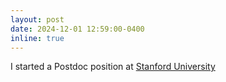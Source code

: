 ```yaml
---
layout: post
date: 2024-12-01 12:59:00-0400
inline: true
---
```


I started a Postdoc position at [Stanford University]()
